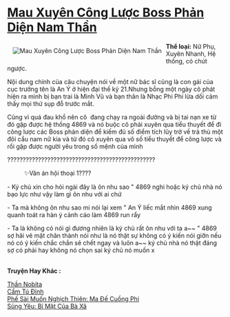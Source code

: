 <a href="https://utruyen.com/truyen/mau-xuyen-cong-luoc-boss-phan-dien-nam-than/18853/" title="Mau Xuyên Công Lược Boss Phản Diện Nam Thần"><h1>Mau Xuyên Công Lược Boss Phản Diện Nam Thần</h1></a><div style="display:table"><img align="right" style="float: left; padding: 10px;" src="https://utruyen.com/images/story/200x260/mau-xuyen-cong-luoc-boss-phan-dien-nam-than.jpg" alt="Mau Xuyên Công Lược Boss Phản Diện Nam Thần"><b>Thể loại:</b> Nữ Phụ, Xuyên Nhanh, Hệ thống, có chút ngược.<p></p>Nội dung chính của câu chuyện nói về một nữ bác sĩ cũng là con gái của cục trưởng tên là An Ý ở hiện đại thế kỷ 21.Nhưng bỗng một ngày cô phát hiện ra mình bị bạn trai là Minh Vũ và bạn thân là Nhạc Phi Phi lừa dối cảm thấy mọi thứ sụp đỗ trước mắt. <p></p>Cũng vì quá đau khổ nên cô  đang chạy ra ngoài đường và bị tai nạn xe từ đó gặp được hệ thống 4869 và nó buộc cô phải xuyên qua tiểu thuyết để đi công lược các Boss phản diện để kiếm đủ số điểm tích lũy trở về trả thù một đôi cẩu nam nữ kia và từ đó cô xuyên qua vô số tiểu thuyết để công lược và rồi gặp được người yêu trong số mệnh của mình<p></p> ????️????️????️????️????️????️????️????️????️????️????️????️<p></p>           ✨Văn án hội thoại 1????<p></p>- Ký chủ xin cho hỏi ngài đây là ôn nhu sao " 4869 nghi hoặc ký chủ nhà nó bạo lực như vậy làm gì ôn nhu với ai chứ<p></p>- Ta mà không ôn nhu sao mi nói lại xem " An Ý liếc mắt nhìn 4869 xung quanh toát ra hàn ý cảnh cáo làm 4869 run rẩy<p></p>- Ta là không có nói gì đương nhiên là ký chủ rất ôn nhu với ta a~~ " 4869 sợ hãi vẻ mặt chân thành nói như là nó thật sự không có ý kiến nói giỡn nếu nó có ý kiến chắc chắn sẽ chết ngay và luôn a~~ ký chủ nhà nó thật đáng sợ có phải hay không nó chọn sai ký chủ nó muốn x</div><p><br><b>Truyện Hay Khác :</b></p><a href="https://utruyen.com/truyen/than-nobita/17372/" alt="Thần Nobita">Thần Nobita</a><br/><a href="https://github.com/quanluxury/ngontinhhot/tree/master/truyenhay/19036/" alt="Cẩm Tú Đỉnh">Cẩm Tú Đỉnh</a><br/><a href="https://github.com/quanluxury/ngontinhhot/tree/master/truyenhay/16146/" alt="Phế Sài Muốn Nghịch Thiên: Ma Đế Cuồng Phi">Phế Sài Muốn Nghịch Thiên: Ma Đế Cuồng Phi</a><br/><a href="https://truyenngontinhay.wordpress.com/2019/10/03/sung-yeu-bi-mat-cua-ba-xa/" alt="Sủng Yêu: Bí Mật Của Bà Xã">Sủng Yêu: Bí Mật Của Bà Xã</a><br/>